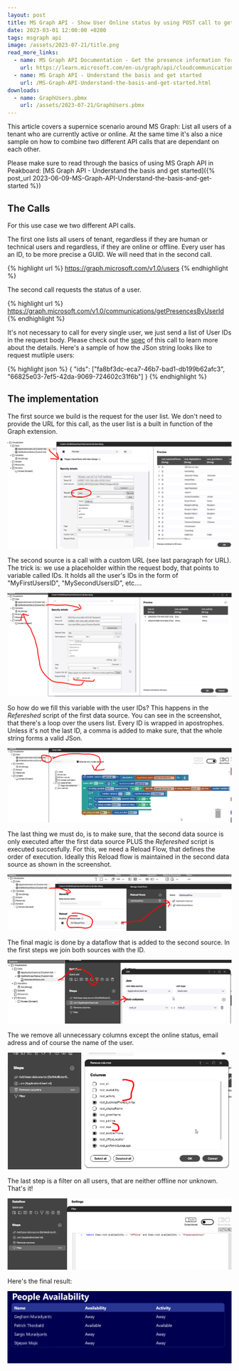 ```yaml
---
layout: post
title: MS Graph API - Show User Online status by using POST call to get data
date: 2023-03-01 12:00:00 +0200
tags: msgraph api
image: /assets/2023-07-21/title.png
read_more_links:
  - name: MS Graph API Documentation - Get the presence information for multiple users.
    url: https://learn.microsoft.com/en-us/graph/api/cloudcommunications-getpresencesbyuserid?view=graph-rest-1.0&tabs=http
  - name: MS Graph API - Understand the basis and get started
    url: /MS-Graph-API-Understand-the-basis-and-get-started.html
downloads:
  - name: GraphUsers.pbmx
    url: /assets/2023-07-21/GraphUsers.pbmx
---
```

This article covers a supernice scenario around MS Graph: List all users of a tenant who are currently active or online. At the same time it's also a nice sample on how to combine two different API calls that are dependant on each other.

Please make sure to read through the basics of using MS Graph API in Peakboard: [MS Graph API - Understand the basis and get started]({% post_url 2023-06-09-MS-Graph-API-Understand-the-basis-and-get-started %})

## The Calls

For this use case we two different API calls.

The first one lists all users of tenant, regardless if they are human or technical users and regardless, if they are online or offline. Every user has an ID, to be more precise a GUID. We will need that in the second call.

{% highlight url %}
https://graph.microsoft.com/v1.0/users
{% endhighlight %}

The second call requests the status of a user. 

{% highlight url %}
https://graph.microsoft.com/v1.0/communications/getPresencesByUserId
{% endhighlight %}

It's not necessary to call for every single user, we just send a list of User IDs in the request body. Please check out the [spec](https://learn.microsoft.com/en-us/graph/api/cloudcommunications-getpresencesbyuserid?view=graph-rest-1.0&tabs=http) of this call to learn more about the details. Here's a sample of how the JSon string looks like to request mutliple users:

{% highlight json %}
{
	"ids": ["fa8bf3dc-eca7-46b7-bad1-db199b62afc3", "66825e03-7ef5-42da-9069-724602c31f6b"]
}
{% endhighlight %}


## The implementation

The first source we build is the request for the user list. We don't need to provide the URL for this call, as the user list is a built in function of the Graph extension.

![image](/assets/2023-07-21/010.png)

The second source is a call with a custom URL (see last paragraph for URL). The trick is: we use a placeholder within the request body, that points to variable called IDs. It holds all the user's IDs in the form of "MyFirstUsersID", "MySecondUsersID", etc....

![image](/assets/2023-07-21/020.png)

So how do we fill this variable with the user IDs? This happens in the _Refereshed_ script of the first data source. You can see in the screenshot, that there's a loop over the users list. Every ID is wrapped in apostrophes. Unless it's not the last ID, a comma is added to make sure, that the whole string forms a valid JSon.

![image](/assets/2023-07-21/030.png)

The last thing we must do, is to make sure, that the second data source is only executed after the first data source PLUS the _Refereshed_ script is executed succesfully. For this, we need a Reload Flow, that defines the order of execution. Ideally this Reload flow is maintained in the second data source as shown in the screenshot.

![image](/assets/2023-07-21/040.png)

The final magic is done by a dataflow that is added to the second source. In the first steps we join both sources with the ID.

![image](/assets/2023-07-21/050.png)

The we remove all unnecessary columns except the online status, email adress and of course the name of the user.

![image](/assets/2023-07-21/060.png)

The last step is a filter on all users, that are neither offline nor unknown. That's it!

![image](/assets/2023-07-21/070.png)

Here's the final result:

![image](/assets/2023-07-21/080.png)




